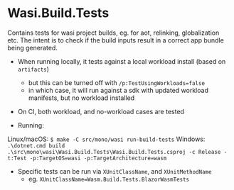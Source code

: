 # Wasi.Build.Tests

Contains tests for wasi project builds, eg. for aot, relinking, globalization
etc. The intent is to check if the build inputs result in a correct app bundle
being generated.

- When running locally, it tests against a local workload install (based on `artifacts`)
  - but this can be turned off with `/p:TestUsingWorkloads=false`
  - in which case, it will run against a sdk with updated workload manifests, but no workload installed

- On CI, both workload, and no-workload cases are tested

- Running:

Linux/macOS: `$ make -C src/mono/wasi run-build-tests`
Windows: `.\dotnet.cmd build .\src\mono\wasi\Wasi.Build.Tests\Wasi.Build.Tests.csproj -c Release -t:Test -p:TargetOS=wasi -p:TargetArchitecture=wasm`

- Specific tests can be run via `XUnitClassName`, and `XUnitMethodName`
  - eg. `XUnitClassName=Wasm.Build.Tests.BlazorWasmTests`
